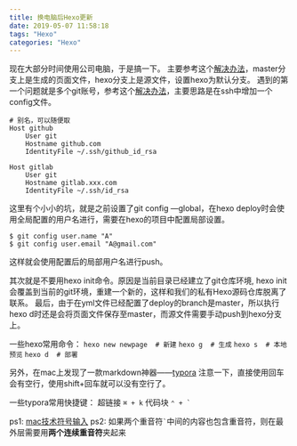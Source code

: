 ```yaml
---
title: 换电脑后Hexo更新
date: 2019-05-07 11:58:18
tags: "Hexo"
categories: "Hexo"
---
```


现在大部分时间使用公司电脑，于是搞一下。
主要参考这个[解决办法](https://www.zhihu.com/question/21193762)，master分支上是生成的页面文件，hexo分支上是源文件，设置hexo为默认分支。
遇到的第一个问题就是多个git账号，参考这个[解决办法](https://www.jianshu.com/p/b02645fff791)，主要思路是在ssh中增加一个config文件。

```
# 别名，可以随便取
Host github
    User git
    Hostname github.com
    IdentityFile ~/.ssh/github_id_rsa

Host gitlab
    User git
    Hostname gitlab.xxx.com
    IdentityFile ~/.ssh/id_rsa
```

这里有个小小的坑，就是之前设置了git config —global，在hexo deploy时会使用全局配置的用户名进行，需要在hexo的项目中配置局部设置。

```shell
$ git config user.name "A"
$ git config user.email "A@gmail.com"
```

这样就会使用配置后的局部用户名进行push。

其次就是不要用hexo init命令。原因是当前目录已经建立了git仓库环境, hexo init会覆盖到当前的git环境，重建一个新的，这样和我们的私有Hexo源码仓库脱离了联系。
最后，由于在yml文件已经配置了deploy的branch是master，所以执行hexo d时还是会将页面文件保存至master，而源文件需要手动push到hexo分支上。

一些hexo常用命令：
`hexo new newpage  # 新建`
`hexo g  # 生成`
`hexo s  # 本地预览`
`hexo d  # 部署`

另外，在mac上发现了一款markdown神器——[typora](https://typora.io/)
注意一下，直接使用回车会有空行，使用shift+回车就可以没有空行了。

一些typora常用快捷键：
超链接  `⌘ + k`
代码块 ``⌃ + ` ``

ps1: [mac技术符号输入](https://sspai.com/post/36242)
ps2: 如果两个重音符`` ` ``中间的内容也包含重音符，则在最外层需要用**两个连续重音符**夹起来